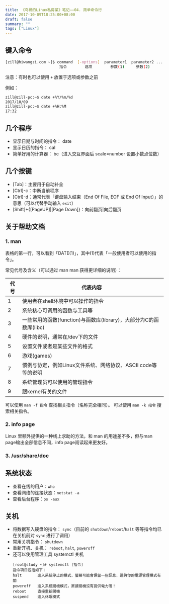 ```yaml
---
title: 《鸟哥的Linux私房菜》笔记——04. 简单命令行
date: 2017-10-09T18:25:00+08:00
draft: false
summary: ""
tags: ["Linux"]
---
```


## 键入命令

```bash
[zill@hiwangzi.com ~]$ command  [-options]  parameter1  parameter2 ...
                        指令        选项        参数(1)     参数(2)
```

注意：有时也可以使用 ```+``` 放置于选项或参数之前

例如：

```bash
zill@zill-pc:~$ date +%Y/%m/%d
2017/10/09
zill@zill-pc:~$ date +%H:%M
17:32
```

## 几个程序
* 显示日期与时间的指令： date
* 显示日历的指令： cal
* 简单好用的计算器： bc（进入交互界面后 scale=number 设置小数点位数）

## 几个按键
* [Tab]：主要用于自动补全
* [Ctrl]-c：中断当前程序
* [Ctrl]-d：通常代表「键盘输入结束（End Of File, EOF 或 End Of Input）」的意思（可以代替手动输入 `exit`）
* [Shift]+{[PageUP]|[Page Down]}：向前翻页|向后翻页

## 关于帮助文档

### 1. man

表格的第一行，可以看到「DATE(1)」，其中(1)代表「一般使用者可以使用的指令」。

常见代号及含义（可以通过 man man 获得更详细的说明）：

|代号|代表内容|
|---|-------|
|1|使用者在shell环境中可以操作的指令|
|2|系统核心可调用的函数与工具等|
|3|一些常用的函數(function)与函数库(library)，大部分为C的函数库(libc)|
|4|硬件的说明，通常在/dev下的文件|
|5|设置文件或者是某些文件的格式|
|6|游戏(games)|
|7|惯例与协定，例如Linux文件系统、网络协议、ASCII code等等的说明|
|8|系统管理员可以使用的管理指令|
|9|跟kernel有关的文件|

可以使用 ```man -f 指令``` 查找相关指令（名称完全相同）。
可以使用 ```man -k 指令``` 搜索相关指令。

### 2. info page

Linux 里额外提供的一种线上求助的方法，和 man 的用途差不多，但与man page输出全部信息不同，info page阅读起来更友好。

### 3. /usr/share/doc

## 系统状态

* 查看在线的用户：`who`
* 查看网络的连接状态：`netstat -a`
* 查看后台程序：`ps -aux`

## 关机

* 将数据写入硬盘的指令： `sync`（目前的 `shutdown`/`reboot`/`halt` 等等指令均已在关机前对 `sync` 进行了调用）
* 常用关机指令： `shutdown`
* 重新开机、关机： `reboot`, `halt`, `poweroff`
* 还可以使用管理工具 systemctl 关机
    ```
    [root@study ~]# systemctl [指令]
    指令項目包括如下：
    halt       進入系統停止的模式，螢幕可能會保留一些訊息，這與你的電源管理模式有關
    poweroff   進入系統關機模式，直接關機沒有提供電力喔！
    reboot     直接重新開機
    suspend    進入休眠模式
    ```
